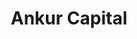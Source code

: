 ---
layout: firm_page
title: "Ankur Capital"
id: "ankurcapital.com"
permalink: "/ankurcapitalankurcapital.com/"
website: "https://www.ankurcapital.com"
offices: "Mumbai (India), Bangalore (India)"
investment_stages: "Seed, Series A"
portfolio_companies: "Vegrow, Praneeth Kumar, Shobhit Jain, Mrudhukar Batchu & Kiran Naik Josh, Shobhit Banga & Supriya Paul Rupifi, Ankit Singh, Jawaid Iqbal and Anubhav Jain Cropin, Krishna Kumar & Kunal Prasad Niramai, Geetha Manjunath Stringbio, Vinod Kumar and Ezhil Subbian Captain Fresh, Utham Gowda OffGrid, Tejas Kusurkar, Vimano"
portfolio_link: "https://www.ankurcapital.com/portfolio"
investment_markets: "Agritech, Food, Healthtech, Edtech, Deep-science Tech, Fintech, Climate, SME Tech"
founded_year: "2014"
description: "Ankur Capital is an early-stage venture capital firm investing in digital and deep science technologies to create impact. They focus on entrepreneurs building breakthroughs for a better world, particularly in overlooked markets. They provide capital and extensive support to founders."
linkedin: "https://www.linkedin.com/company/ankur-capital-advisors/"
twitter: "https://twitter.com/ankurcapital?t=Phu7hOlGfgppaCURo2tD2w&s=08"
instagram: ""
team_page: "https://www.ankurcapital.com/team"
investor_type: "Venture Capital"
crunchbase: "https://www.crunchbase.com/organization/ankur-capital"
pitchbook: ""

# SEO Optimization
meta_title: "Ankur Capital - VC Firm - projectstartups.com"
meta_description: "Ankur Capital, Ankur Capital is an early-stage venture capital firm investing in digital and deep science technologies to create impact. They focus on entrepreneurs ..."
meta_keywords: "Ankur Capital, Agritech, Food, Healthtech, Edtech, Deep-science Tech, Fintech, Climate, SME Tech, VC firm, venture capital, startup investor, projectstartups.com"
canonical_url: "https://vc.projectstartups.com/ankurcapitalankurcapital.com/"
---